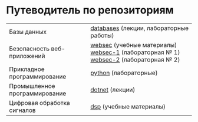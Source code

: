 # Путеводитель по репозиториям

<table>

<tr>
  <td>Базы данных</td>
  <td><a href="../../../databases">databases</a> (лекции, лабораторные работы)</td>
</tr>

<tr>
  <td>Безопасность веб-приложений</td>
  <td>
      <a href="../../../websec">websec</a> (учебные материалы)<br/>
      <a href="../../../websec-1">websec-1</a> (лабораторная № 1)
      <a href="../../../websec-2">websec-2</a> (лабораторная № 2)
  </td>
</tr>

<tr>
  <td>Прикладное программирование</td>
  <td><a href="../../../python">python</a> (лабораторные)</td>
</tr>

<tr>
  <td>Промышленное программирование</td>
  <td><a href="../../../dotnet">dotnet</a> (лекции)</td>
</tr>

<tr>
  <td>Цифровая обработка сигналов</td>
  <td><a href="../../../dsp">dsp</a> (учебные материалы)</td>
</tr>

</table>
